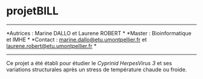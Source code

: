 # projetBILL

***********************************************************************************
*Autrices : Marine DALLO et Laurene ROBERT                                        *
*Master : Bioinformatique et IMHE                                                 *
*Contact : marine.dallo@etu.umontpellier.fr et laurene.robert@etu.umontpellier.fr *
***********************************************************************************

Ce projet a été établi pour étudier le *Cyprinid HerpesVirus 3* et ses variations structurales après un stress de température chaude ou froide.
